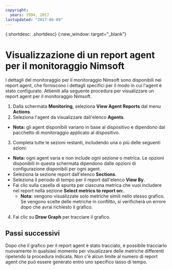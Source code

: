 ```yaml
---
copyright:
  years: 1994, 2017
lastupdated: "2017-06-09"
---
```


{:shortdesc: .shortdesc}
{:new_window: target="_blank"}

# Visualizzazione di un report agent per il monitoraggio Nimsoft

I dettagli del monitoraggio per il monitoraggio Nimsoft sono disponibili nei report agent, che forniscono i dettagli specifici per il modo in cui l'agent è stato configurato. Attieniti alla seguente procedura per visualizzare un report agent per il monitoraggio Nimsoft.

1. Dalla schermata **Monitoring**, seleziona **View Agent Reports** dal menu **Actions**.
2. Seleziona l'agent da visualizzare dall'elenco **Agents**.
  * **Nota:** gli agent disponibili variano in base al dispositivo e dipendono dal pacchetto di monitoraggio applicato al dispositivo.
3. Completa tutte le sezioni restanti, includendo una o più delle seguenti azioni:
  * **Nota:** ogni agent varia e non include ogni sezione o metrica. Le opzioni disponibili in questa schermata dipendono dalle opzioni di configurazione disponibili per ogni agent.
  * Seleziona la sezione report dall'elenco **Sections**.
  * Seleziona il periodo di tempo per il report dall'elenco **View By**.
  * Fai clic sulla casella di spunta per ciascuna metrica che vuoi includere nel report nella sezione **Select metrics to report on:**.
    * **Nota:** vengono visualizzate solo metriche simili nello stesso grafico. Se vengono scelte delle metriche in conflitto, si verificherà un errore dopo che avrai richiesto il grafico.
4. Fai clic su **Draw Graph** per tracciare il grafico.

## Passi successivi

Dopo che il grafico per il report agent è stato tracciato, è possibile tracciarlo nuovamente in qualsiasi momento per visualizzare delle metriche differenti ripetendo la procedura indicata. Non c'è alcun limite al numero di report agent che può essere generato entro uno specifico lasso di tempo.
